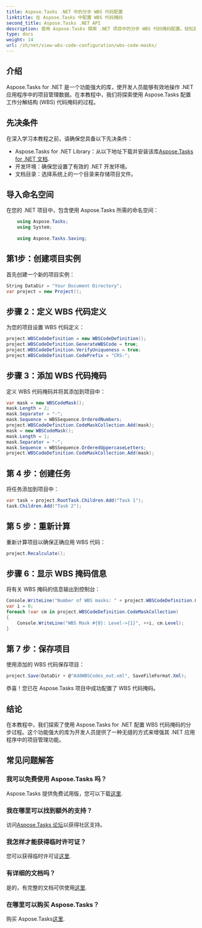```yaml
---
title: Aspose.Tasks .NET 中的分步 WBS 代码配置
linktitle: 在 Aspose.Tasks 中配置 WBS 代码掩码
second_title: Aspose.Tasks .NET API
description: 使用 Aspose.Tasks 探索 .NET 项目中的分步 WBS 代码掩码配置。轻松提升项目管理能力。
type: docs
weight: 14
url: /zh/net/view-wbs-code-configuration/wbs-code-masks/
---
```

## 介绍
Aspose.Tasks for .NET 是一个功能强大的库，使开发人员能够有效地操作 .NET 应用程序中的项目管理数据。在本教程中，我们将探索使用 Aspose.Tasks 配置工作分解结构 (WBS) 代码掩码的过程。
## 先决条件
在深入学习本教程之前，请确保您具备以下先决条件：
-  Aspose.Tasks for .NET Library：从以下地址下载并安装该库[Aspose.Tasks for .NET 文档](https://reference.aspose.com/tasks/net/).
- 开发环境：确保您设置了有效的 .NET 开发环境。
- 文档目录：选择系统上的一个目录来存储项目文件。
## 导入命名空间
在您的 .NET 项目中，包含使用 Aspose.Tasks 所需的命名空间：
```csharp
    using Aspose.Tasks;
    using System;
    
    using Aspose.Tasks.Saving;
```
## 第1步：创建项目实例
首先创建一个新的项目实例：
```csharp
String DataDir = "Your Document Directory";
var project = new Project();
```
## 步骤 2：定义 WBS 代码定义
为您的项目设置 WBS 代码定义：
```csharp
project.WBSCodeDefinition = new WBSCodeDefinition();
project.WBSCodeDefinition.GenerateWBSCode = true;
project.WBSCodeDefinition.VerifyUniqueness = true;
project.WBSCodeDefinition.CodePrefix = "CRS-";
```
## 步骤 3：添加 WBS 代码掩码
定义 WBS 代码掩码并将其添加到项目中：
```csharp
var mask = new WBSCodeMask();
mask.Length = 2;
mask.Separator = "-";
mask.Sequence = WBSSequence.OrderedNumbers;
project.WBSCodeDefinition.CodeMaskCollection.Add(mask);
mask = new WBSCodeMask();
mask.Length = 1;
mask.Separator = "-";
mask.Sequence = WBSSequence.OrderedUppercaseLetters;
project.WBSCodeDefinition.CodeMaskCollection.Add(mask);
```
## 第 4 步：创建任务
将任务添加到项目中：
```csharp
var task = project.RootTask.Children.Add("Task 1");
task.Children.Add("Task 2");
```
## 第 5 步：重新计算
重新计算项目以确保正确应用 WBS 代码：
```csharp
project.Recalculate();
```
## 步骤 6：显示 WBS 掩码信息
将有关 WBS 掩码的信息输出到控制台：
```csharp
Console.WriteLine("Number of WBS masks: " + project.WBSCodeDefinition.CodeMaskCollection.Count);
var i = 0;
foreach (var cm in project.WBSCodeDefinition.CodeMaskCollection)
{
    Console.WriteLine("WBS Mask #{0}: Level->{1}", ++i, cm.Level);
}
```
## 第 7 步：保存项目
使用添加的 WBS 代码保存项目：
```csharp
project.Save(DataDir + @"AddWBSCodes_out.xml", SaveFileFormat.Xml);
```
恭喜！您已在 Aspose.Tasks 项目中成功配置了 WBS 代码掩码。
## 结论
在本教程中，我们探索了使用 Aspose.Tasks for .NET 配置 WBS 代码掩码的分步过程。这个功能强大的库为开发人员提供了一种无缝的方式来增强其 .NET 应用程序中的项目管理功能。

## 常见问题解答
### 我可以免费使用 Aspose.Tasks 吗？
 Aspose.Tasks 提供免费试用版，您可以下载[这里](https://releases.aspose.com/).
### 我在哪里可以找到额外的支持？
访问[Aspose.Tasks 论坛](https://forum.aspose.com/c/tasks/15)以获得社区支持。
### 我怎样才能获得临时许可证？
您可以获得临时许可证[这里](https://purchase.aspose.com/temporary-license/).
### 有详细的文档吗？
是的，有完整的文档可供使用[这里](https://reference.aspose.com/tasks/net/).
### 在哪里可以购买 Aspose.Tasks？
购买 Aspose.Tasks[这里](https://purchase.aspose.com/buy).